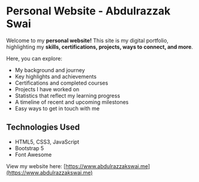 # Personal Website - Abdulrazzak Swai

Welcome to my **personal website!** This site is my digital portfolio, highlighting my **skills, certifications, projects, ways to connect, and more**.

Here, you can explore:

- My background and journey
- Key highlights and achievements
- Certifications and completed courses
- Projects I have worked on
- Statistics that reflect my learning progress
- A timeline of recent and upcoming milestones
- Easy ways to get in touch with me

## Technologies Used

- HTML5, CSS3, JavaScript
- Bootstrap 5
- Font Awesome

View my website here: [https://www.abdulrazzakswai.me](https://www.abdulrazzakswai.me)
